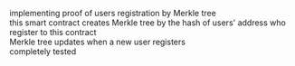 implementing proof of users registration by Merkle tree <br />
this smart contract creates Merkle tree by the hash of users' address who register to this contract <br />
Merkle tree updates when a new user registers <br />
completely tested <br />